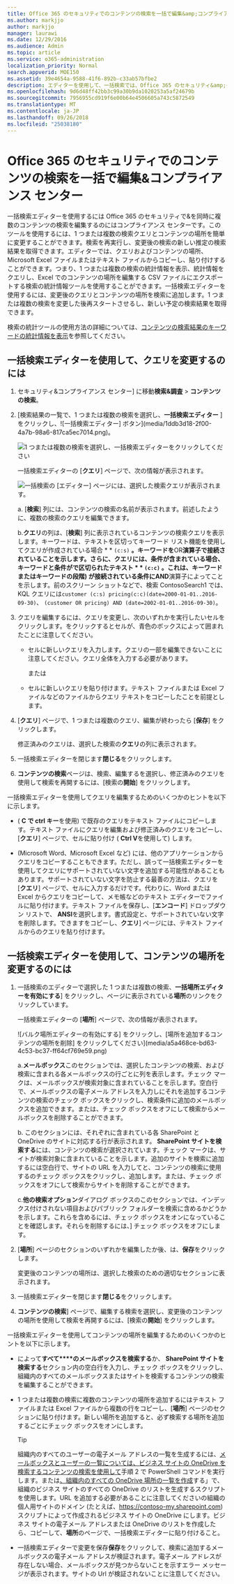 ```yaml
---
title: Office 365 のセキュリティでのコンテンツの検索を一括で編集&amp;コンプライアンス センター
ms.author: markjjo
author: markjjo
manager: laurawi
ms.date: 12/29/2016
ms.audience: Admin
ms.topic: article
ms.service: o365-administration
localization_priority: Normal
search.appverid: MOE150
ms.assetid: 39e4654a-9588-41f6-892b-c33ab57bfbe2
description: エディターを使用して、一括検索では、Office 365 のセキュリティ&amp;の 1 つまたは複数のコンテンツ検索クエリとコンテンツの場所をすばやく変更するコンプライアンス センターです。
ms.openlocfilehash: 9d6d48ff42bb3c99a30b9da1020253a5af24679b
ms.sourcegitcommit: 7956955cd919f6e00b64e4506605a743c5872549
ms.translationtype: MT
ms.contentlocale: ja-JP
ms.lasthandoff: 09/26/2018
ms.locfileid: "25038180"
---
```

# <a name="bulk-edit-content-searches-in-the-office-365-security-amp-compliance-center"></a>Office 365 のセキュリティでのコンテンツの検索を一括で編集&amp;コンプライアンス センター

一括検索エディターを使用するには Office 365 のセキュリティで&amp;を同時に複数のコンテンツの検索を編集するのにはコンプライアンス センターです。このツールを使用するには、1 つまたは複数の検索クエリとコンテンツの場所を簡単に変更することができます。検索を再実行し、変更後の検索の新しい推定の検索結果を取得できます。エディターでは、クエリおよびコンテンツの場所、Microsoft Excel ファイルまたはテキスト ファイルからコピーし、貼り付けすることができます。つまり、1 つまたは複数の検索の統計情報を表示、統計情報をクエリし、Excel でのコンテンツの場所を編集する CSV ファイルにエクスポートする検索の統計情報ツールを使用することができます。一括検索エディターを使用するには、変更後のクエリとコンテンツの場所を検索に追加します。1 つまたは複数の検索を変更した後再スタートさせるし、新しい予定の検索結果を取得できます。
  
検索の統計ツールの使用方法の詳細については、[コンテンツの検索結果のキーワードの統計情報を表示](view-keyword-statistics-for-content-search.md)を参照してください。
  
## <a name="use-the-bulk-search-editor-to-change-queries"></a>一括検索エディターを使用して、クエリを変更するのには

1. セキュリティ&amp;コンプライアンス センター] に移動**検索&amp;調査** \> **コンテンツの検索**。
    
2. [検索結果の一覧で、1 つまたは複数の検索を選択し、**一括検索エディター** ] をクリックし、![一括検索エディター] ボタン](media/1ddb3d18-2f00-4a7b-98a6-817ca5ec7014.png)。
    
    ![1 つまたは複数の検索を選択し、一括検索エディターをクリックしてください](media/600c9716-89a2-4451-b111-fa7cfaad2006.png)
  
    一括検索エディターの [**クエリ**] ページで、次の情報が表示されます。 
    
    ![一括検索の [エディター] ページには、選択した検索クエリが表示されます。](media/189659af-cc78-4479-b0bc-a93decad2f6c.png)
  
    a. [**検索**] 列には、コンテンツの検索の名前が表示されます。前述したように、複数の検索のクエリを編集できます。 
    
    b.**クエリ**の列は、[**検索**] 列に表示されているコンテンツの検索クエリを表示します。キーワードは、テキストを区切ってキーワード リスト機能を使用してクエリが作成されている場合 * * `(c:s)` **。キーワードを**OR**演算子で接続されていることを示します。さらに、クエリには、条件が含まれている場合、キーワードと条件がで区切られたテキスト * * `(c:c)` **。これは、キーワードまたはキーワードの段階) が接続されている条件に**AND**演算子によってことを示します。前のスクリーン ショットなどで、検索 ContosoSearch1 では、KQL クエリには`customer (c:s) pricing(c:c)(date=2000-01-01..2016-09-30)`、 `(customer OR pricing) AND (date=2002-01-01..2016-09-30)`。
    
3. クエリを編集するには、クエリを変更し、次のいずれかを実行したいセルをクリックします。をクリックするとセルが、青色のボックスによって囲まれたことに注意してください。
    
   - セルに新しいクエリを入力します。クエリの一部を編集できないことに注意してください。クエリ全体を入力する必要があります。
    
      または
    
    - セルに新しいクエリを貼り付けます。テキスト ファイルまたは Excel ファイルなどのファイルからクエリ テキストをコピーしたことを前提とします。
    
4. [**クエリ**] ページで、1 つまたは複数のクエリ、編集が終わったら [**保存**] をクリックします。
    
    修正済みのクエリは、選択した検索の**クエリ**の列に表示されます。 
    
5. 一括検索エディターを閉じます**閉じる**をクリックします。 
    
6. **コンテンツの検索**ページは、検索、編集するを選択し、修正済みのクエリを使用して検索を再開するには、[検索の**開始**] をクリックします。 
    
一括検索エディターを使用してクエリを編集するためのいくつかのヒントを以下に示します。
  
- ( **C で ctrl キー**を使用) で既存のクエリをテキスト ファイルにコピーします。テキスト ファイルにクエリを編集および修正済みのクエリをコピーし、[**クエリ**] ページで、セルに貼り付け ( **Ctrl V**を使用して) します。 
    
- (Microsoft Word、Microsoft Excel など) には、他のアプリケーションからクエリをコピーすることもできます。ただし、誤って一括検索エディターを使用してクエリにサポートされていない文字を追加する可能性があることもあります。サポートされていない文字を防止する最善の方法は、クエリを [**クエリ**] ページで、セルに入力するだけです。代わりに、Word または Excel からクエリをコピーして、メモ帳などのテキスト エディターでファイルに貼り付けます。テキスト ファイルを保存し、[**エンコード**] ドロップダウン リストで、 **ANSI**を選択します。書式設定と、サポートされていない文字を削除します。できますをコピーし、**クエリ**] ページには、テキスト ファイルからのクエリを貼り付けます。 
    
  
## <a name="use-the-bulk-search-editor-to-change-content-locations"></a>一括検索エディターを使用して、コンテンツの場所を変更するのには

1. 一括検索のエディターで選択した 1 つまたは複数の検索、**一括場所エディターを有効にする**] をクリックし、ページに表示されている**場所**のリンクをクリックしています。 
    
    一括検索エディターの [**場所**] ページで、次の情報が表示されます。 
    
    ![バルク場所エディターの有効にする] をクリックし、[場所を追加するコンテンツの場所を削除] をクリックしてください](media/a5a468ce-bd63-4c53-bc37-ff64cf769e59.png)
  
    a.**メールボックス**このセクションでは、選択したコンテンツの検索、および検索に含まれる各メールボックスの行ごとに列を表示します。チェック マークは、メールボックスが検索対象に含まれていることを示します。空白行で、メールボックスの電子メール アドレスを入力しにそれを追加するコンテンツの検索のチェック ボックスをクリックし、検索条件に追加のメールボックスを追加できます。または、チェック ボックスをオフにして検索からメールボックスを削除することができます。
    
    b. このセクションには、それぞれに含まれている各 SharePoint と OneDrive のサイトに対応する行が表示されます。 **SharePoint サイトを検索する**には、コンテンツの検索が選択されています。チェック マークは、サイトが検索対象に含まれていることを示します。追加のサイトを検索に追加するには空白行で、サイトの URL を入力してと、コンテンツの検索に使用するのチェック ボックスをクリックし、追加します。または、チェック ボックスをオフにして検索からサイトを削除することができます。
    
    c.**他の検索オプション**ダイアログ ボックスのこのセクションでは、インデックス付けされない項目およびパブリック フォルダーを検索に含めるかどうかを示します。これらを含めるには、チェック ボックスをオンになっていることを確認します。それらを削除するには、] チェック ボックスをオフにします。
    
2. [**場所**] ページのセクションのいずれかを編集したか後、は、**保存**をクリックします。
    
    変更後のコンテンツの場所は、選択した検索のための適切なセクションに表示されます。
    
3. 一括検索エディターを閉じます**閉じる**をクリックします。 
    
4. **コンテンツの検索**] ページで、編集する検索を選択し、変更後のコンテンツの場所を使用して検索を再開するには、[検索の**開始**] をクリックします。 
    
一括検索エディターを使用してコンテンツの場所を編集するためのいくつかのヒントを以下に示します。
  
- によって**すべて****のメールボックスを検索する**か、 **SharePoint サイトを検索する**セクション内の空白行を入力し、チェック ボックスをクリックし、組織内のすべてのメールボックスまたはサイトを検索するコンテンツの検索を編集することができます。 
    
- 1 つまたは複数の検索に複数のコンテンツの場所を追加するにはテキスト ファイルまたは Excel ファイルから複数の行をコピーし、[**場所**] ページのセクションに貼り付けます。新しい場所を追加すると、必ず検索する場所を追加するごとにチェック ボックスをオンにします。 
    
    > [!TIP]
    > 組織内のすべてのユーザーの電子メール アドレスの一覧を生成するには、[メールボックスとユーザーの一覧については、ビジネス サイトの OneDrive を検索するコンテンツの検索を使用して](search-the-mailbox-and-onedrive-for-business-for-a-list-of-users.md#step2)手順 2 で PowerShell コマンドを実行します。または[、組織内のすべての OneDrive 場所の一覧を作成](https://support.office.com/article/8e200cb2-c768-49cb-88ec-53493e8ad80a)する」で、組織のビジネス サイトのすべての OneDrive のリストを生成するスクリプトを使用します。URL を追加する必要があることに注意してくださいの組織の個人用サイトのドメイン (たとえば、https://contoso-my.sharepoint.com)スクリプトによって作成されるビジネス サイトの OneDrive にします。ビジネス サイトの電子メール アドレスまたは OneDrive のリストを作成したら、コピーして、**場所**のページで、一括検索エディターに貼り付けること。 
  
- 一括検索エディターで変更を保存**保存**をクリックして、検索に追加するメールボックスの電子メール アドレスが検証されます。電子メール アドレスが存在しない場合、メールボックスが見つからないことを示すエラー メッセージが表示されます。サイトの Url が検証されないことに注意してください。 
  

